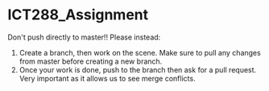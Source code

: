 # ICT288_Assignment

Don't push directly to master!! Please instead:
1. Create a branch, then work on the scene. Make sure to pull any changes from master before creating a new branch.
2. Once your work is done, push to the branch then ask for a pull request. Very important as it allows us to see merge conflicts.
